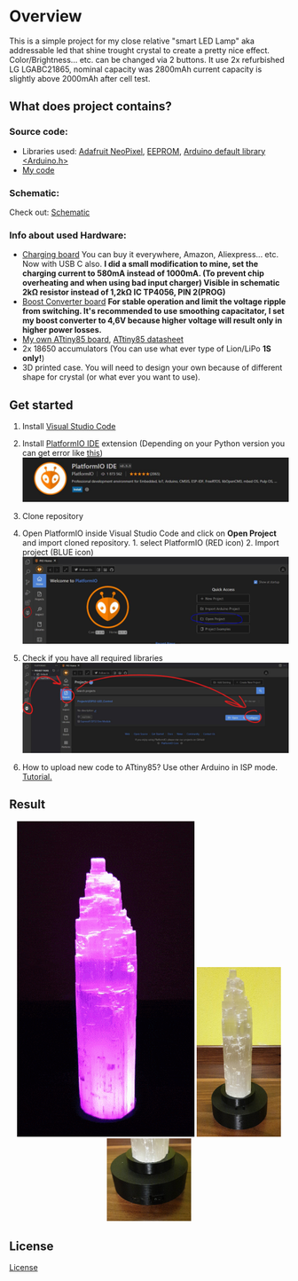 # Overview
This is a simple project for my close relative "smart LED Lamp" aka addressable led that shine trought crystal to create a pretty nice effect. Color/Brightness... etc. can be changed via 2 buttons. It use 2x refurbished LG LGABC21865, nominal capacity was 2800mAh current capacity is slightly above 2000mAh after cell test.

## What does project contains?
### Source code:
- Libraries used: [Adafruit NeoPixel](https://github.com/adafruit/Adafruit_NeoPixel), [EEPROM](https://docs.arduino.cc/learn/built-in-libraries/eeprom), [Arduino default library <Arduino.h>](https://github.com/arduino/ArduinoCore-avr/blob/master/cores/arduino/Arduino.h)
- [My code](/src/main.cpp)

### Schematic:
Check out: [Schematic](/docs/schematics/main.pdf)

### Info about used Hardware:

- [Charging board](https://oshwlab.com/Little_Arc/TP4056) You can buy it everywhere, Amazon, Aliexpress... etc. Now with USB C also. **I did a small modification to mine, set the charging current to 580mA instead of 1000mA. (To prevent chip overheating and when using bad input charger) Visible in schematic 2kΩ resistor instead of 1,2kΩ IC TP4056, PIN 2(PROG)**
- [Boost Converter board](https://oshwlab.com/Little_Arc/MT3608) **For stable operation and limit the voltage ripple from switching. It's recommended to use smoothing capacitator, I set my boost converter to 4,6V because higher voltage will result only in higher power losses.**
- [My own ATtiny85 board](/docs/images/ATtiny85%20board.jpg), [ATtiny85 datasheet](https://ww1.microchip.com/downloads/en/DeviceDoc/Atmel-2586-AVR-8-bit-Microcontroller-ATtiny25-ATtiny45-ATtiny85_Datasheet.pdf)
- 2x 18650 accumulators (You can use what ever type of Lion/LiPo **1S only!**)
- 3D printed case. You will need to design your own because of different shape for crystal (or what ever you want to use).

## Get started
1. Install [Visual Studio Code](https://code.visualstudio.com/)
2. Install [PlatformIO IDE](https://platformio.org/) extension (Depending on your Python version you can get error like [this](https://community.platformio.org/t/platformio-installation-failed/17419))
![PlatfromIO Image1](https://github.com/Vassterak/ESP32-LEDControl/blob/main/docs/media/installation/install1.JPG)
3. Clone repository
4. Open PlatformIO inside Visual Studio Code and click on **Open Project** and import cloned repository. 1. select PlatformIO (RED icon) 2. Import project (BLUE icon)
![PlatfromIO Image2](https://github.com/Vassterak/ESP32-LEDControl/blob/main/docs/media/installation/install2.JPG)
5. Check if you have all required libraries
![PlatfromIO Image3](https://github.com/Vassterak/ESP32-LEDControl/blob/main/docs/media/installation/install3.JPG)

6. How to upload new code to ATtiny85? Use other Arduino in ISP mode. [Tutorial.](https://www.instructables.com/How-to-Program-an-Attiny85-From-an-Arduino-Uno/)
## Result
<p align="center">
  <img src="/docs/images/LEDLamp.gif" alt="video of finished project">
  <img src="/docs/images/finished1.jpg" style="width: 30%;" alt="image 1 of finished project">
    <img src="/docs/images/finished2.jpg" style="width: 30%;" alt="image 2 of finished project">
</p>


## License
[License](/LICENSE)
